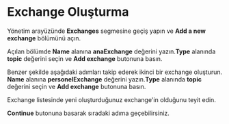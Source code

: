 # Exchange Oluşturma

Yönetim arayüzünde **Exchanges** segmesine geçiş yapın ve **Add a new exchange** bölümünü açın.

Açılan bölümde **Name** alanına **anaExchange** değerini yazın.**Type** alanında **topic** değerini seçin ve **Add exchange** butonuna basın.


Benzer şekilde aşağıdaki adımları takip ederek ikinci bir exchange oluşturun.
**Name** alanına **personelExchange** değerini yazın.**Type** alanında **topic** değerini seçin ve **Add exchange** butonuna basın.

Exchange listesinde yeni oluşturduğunuz exchange'in olduğunu teyit edin.

**Continue** butonuna basarak sıradaki adıma geçebilirsiniz.